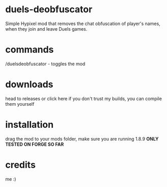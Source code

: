 # duels-deobfuscator
Simple Hypixel mod that removes the chat obfuscation of player's names, when they join and leave Duels games.

# commands
/duelsdeobfuscator - toggles the mod

# downloads
head to releases or click here
if you don't trust my builds, you can compile them yourself

# installation
drag the mod to your mods folder, make sure you are running 1.8.9
**ONLY TESTED ON FORGE SO FAR**

# credits
me :)
